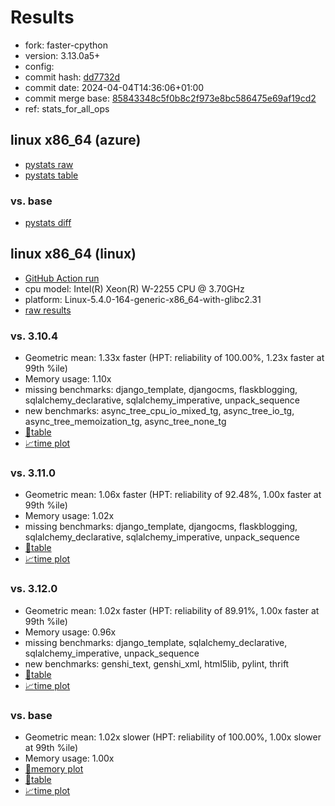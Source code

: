 # Results

- fork: faster-cpython
- version: 3.13.0a5+
- config: 
- commit hash: [dd7732d](https://github.com/faster%2dcpython/cpython/commit/dd7732d)
- commit date: 2024-04-04T14:36:06+01:00
- commit merge base: [85843348c5f0b8c2f973e8bc586475e69af19cd2](https://github.com/faster%2dcpython/cpython/commit/85843348c5f0b8c2f973e8bc586475e69af19cd2)
- ref: stats_for_all_ops

## linux x86_64 (azure)

- [pystats raw](bm-20240404-azure-x86_64-faster%252dcpython-stats_for_all_ops-3.13.0a5%2B-dd7732d-pystats.json)
- [pystats table](bm-20240404-azure-x86_64-faster%252dcpython-stats_for_all_ops-3.13.0a5%2B-dd7732d-pystats.md)

### vs. base

- [pystats diff](bm-20240404-azure-x86_64-faster%252dcpython-stats_for_all_ops-3.13.0a5%2B-dd7732d-pystats-vs-base.md)

## linux x86_64 (linux)

- [GitHub Action run](https://github.com/faster-cpython/benchmarking/actions/runs/8555910352)
- cpu model: Intel(R) Xeon(R) W-2255 CPU @ 3.70GHz
- platform: Linux-5.4.0-164-generic-x86_64-with-glibc2.31
- [raw results](bm-20240404-linux-x86_64-faster%252dcpython-stats_for_all_ops-3.13.0a5%2B-dd7732d.json)

### vs. 3.10.4

- Geometric mean: 1.33x faster (HPT: reliability of 100.00%, 1.23x faster at 99th %ile)
- Memory usage: 1.10x
- missing benchmarks: django_template, djangocms, flaskblogging, sqlalchemy_declarative, sqlalchemy_imperative, unpack_sequence
- new benchmarks: async_tree_cpu_io_mixed_tg, async_tree_io_tg, async_tree_memoization_tg, async_tree_none_tg
- [📄table](bm-20240404-linux-x86_64-faster%252dcpython-stats_for_all_ops-3.13.0a5%2B-dd7732d-vs-3.10.4.md)
- [📈time plot](bm-20240404-linux-x86_64-faster%252dcpython-stats_for_all_ops-3.13.0a5%2B-dd7732d-vs-3.10.4.png)

### vs. 3.11.0

- Geometric mean: 1.06x faster (HPT: reliability of 92.48%, 1.00x faster at 99th %ile)
- Memory usage: 1.02x
- missing benchmarks: django_template, djangocms, flaskblogging, sqlalchemy_declarative, sqlalchemy_imperative, unpack_sequence
- [📄table](bm-20240404-linux-x86_64-faster%252dcpython-stats_for_all_ops-3.13.0a5%2B-dd7732d-vs-3.11.0.md)
- [📈time plot](bm-20240404-linux-x86_64-faster%252dcpython-stats_for_all_ops-3.13.0a5%2B-dd7732d-vs-3.11.0.png)

### vs. 3.12.0

- Geometric mean: 1.02x faster (HPT: reliability of 89.91%, 1.00x faster at 99th %ile)
- Memory usage: 0.96x
- missing benchmarks: django_template, sqlalchemy_declarative, sqlalchemy_imperative, unpack_sequence
- new benchmarks: genshi_text, genshi_xml, html5lib, pylint, thrift
- [📄table](bm-20240404-linux-x86_64-faster%252dcpython-stats_for_all_ops-3.13.0a5%2B-dd7732d-vs-3.12.0.md)
- [📈time plot](bm-20240404-linux-x86_64-faster%252dcpython-stats_for_all_ops-3.13.0a5%2B-dd7732d-vs-3.12.0.png)

### vs. base

- Geometric mean: 1.02x slower (HPT: reliability of 100.00%, 1.00x slower at 99th %ile)
- Memory usage: 1.00x
- [🧠memory plot](bm-20240404-linux-x86_64-faster%252dcpython-stats_for_all_ops-3.13.0a5%2B-dd7732d-vs-base-mem.png)
- [📄table](bm-20240404-linux-x86_64-faster%252dcpython-stats_for_all_ops-3.13.0a5%2B-dd7732d-vs-base.md)
- [📈time plot](bm-20240404-linux-x86_64-faster%252dcpython-stats_for_all_ops-3.13.0a5%2B-dd7732d-vs-base.png)

